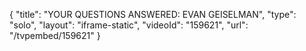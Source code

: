 {
    "title": "YOUR QUESTIONS ANSWERED: EVAN GEISELMAN",
    "type": "solo",
    "layout": "iframe-static",
    "videoId": "159621",
    "url": "\/tvpembed\/159621"
}